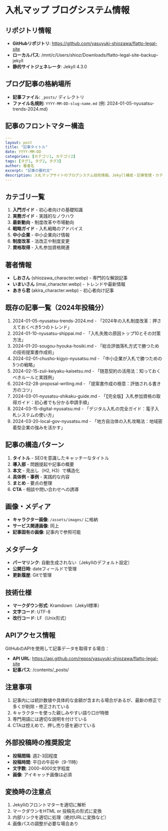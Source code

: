 # 入札マップ ブログシステム情報

## リポジトリ情報
- **GitHubリポジトリ**: https://github.com/yasuyuki-shiozawa/flatto-legal-site
- **ローカルパス**: /mnt/c/Users/shioz/Downloads/flatto-legal-site-backup-jekyll
- **静的サイトジェネレータ**: Jekyll 4.3.0

## ブログ記事の格納場所
- **記事ファイル**: `_posts/` ディレクトリ
- **ファイル名規則**: `YYYY-MM-DD-slug-name.md` (例: 2024-01-05-nyusatsu-trends-2024.md)

## 記事のフロントマター構造
```yaml
---
layout: post
title: "記事タイトル"
date: YYYY-MM-DD
categories: [カテゴリ1, カテゴリ2]
tags: [タグ1, タグ2, タグ3]
author: 著者名
excerpt: "記事の要約文"
description: 入札マップサイトのブログシステム技術情報。Jekyll構成・記事管理・カテゴリ構造・SEO設定の詳細仕様。神奈川県大和市の行政書士法人ふらっと法務事務所。
---
```

## カテゴリ一覧
1. **入門ガイド** - 初心者向けの基礎知識
2. **実務ガイド** - 実践的なノウハウ
3. **最新動向** - 制度改革や市場動向
4. **戦略ガイド** - 入札戦略のアドバイス
5. **中小企業** - 中小企業向け情報
6. **制度改革** - 法改正や制度変更
7. **資格取得** - 入札参加資格関連

## 著者情報
- **しおさん** (shiozawa_character.webp) - 専門的な解説記事
- **いまいさん** (imai_character.webp) - トレンドや最新情報
- **あきら君** (akira_character.webp) - 初心者向け記事

## 既存の記事一覧（2024年投稿分）
1. 2024-01-05-nyusatsu-trends-2024.md - 「2024年の入札制度改革：押さえておくべき5つのトレンド」
2. 2024-01-10-nyusatsu-shippai.md - 「入札失敗の原因トップ10とその対策方法」
3. 2024-01-20-sougou-hyouka-hosiki.md - 「総合評価落札方式で勝つための技術提案書作成術」
4. 2024-02-01-chusho-kigyo-nyusatsu.md - 「中小企業が入札で勝つための5つの戦略」
5. 2024-02-15-zuii-keiyaku-kaisetsu.md - 「随意契約の活用法：知っておくべきルールと実践例」
6. 2024-02-28-proposal-writing.md - 「提案書作成の極意：評価される書き方のコツ」
7. 2024-03-01-nyusatsu-shikaku-guide.md - 「【完全版】入札参加資格の取得ガイド：初心者でも分かる申請手順」
8. 2024-03-15-digital-nyusatsu.md - 「デジタル入札の完全ガイド：電子入札システムの使い方」
9. 2024-03-20-local-gov-nyusatsu.md - 「地方自治体の入札攻略法：地域密着型企業の強みを活かす」

## 記事の構造パターン
1. **タイトル** - SEOを意識したキャッチーなタイトル
2. **導入部** - 問題提起や記事の概要
3. **本文** - 見出し（H2, H3）で構造化
4. **具体例・事例** - 実践的な内容
5. **まとめ** - 要点の整理
6. **CTA** - 相談や問い合わせへの誘導

## 画像・メディア
- **キャラクター画像**: `/assets/images/` に格納
- **サービス関連画像**: 同上
- **記事固有の画像**: 記事内で参照可能

## メタデータ
- **パーマリンク**: 自動生成されない（Jekyllのデフォルト設定）
- **公開日時**: dateフィールドで管理
- **更新履歴**: Gitで管理

## 技術仕様
- **マークダウン形式**: Kramdown（Jekyll標準）
- **文字コード**: UTF-8
- **改行コード**: LF（Unix形式）

## APIアクセス情報
GitHubのAPIを使用して記事データを取得する場合：
- **API URL**: https://api.github.com/repos/yasuyuki-shiozawa/flatto-legal-site
- **記事パス**: /contents/_posts/

## 注意事項
1. 記事内には統計数値や具体的な金額が含まれる場合があるが、最新の修正で多くが削除・修正されている
2. キャラクターを使った親しみやすい語り口が特徴
3. 専門用語には適切な説明を付けている
4. CTAは控えめで、押し売り感を避けている

## 外部投稿時の推奨設定
- **投稿間隔**: 週2-3回程度
- **投稿時間**: 平日の午前中（9-11時）
- **文字数**: 2000-4000文字程度
- **画像**: アイキャッチ画像は必須

## 変換時の注意点
1. Jekyllのフロントマターを適切に解析
2. マークダウンをHTML or 投稿先の形式に変換
3. 内部リンクを適切に処理（絶対URLに変換など）
4. 画像パスの調整が必要な場合あり